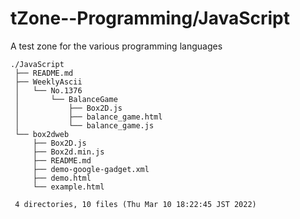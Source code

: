 
# tZone--Programming/JavaScript

A test zone for the various programming languages

    ./JavaScript
     ├── README.md
     ├── WeeklyAscii
     │   └── No.1376
     │       └── BalanceGame
     │           ├── Box2D.js
     │           ├── balance_game.html
     │           └── balance_game.js
     └── box2dweb
         ├── Box2D.js
         ├── Box2d.min.js
         ├── README.md
         ├── demo-google-gadget.xml
         ├── demo.html
         └── example.html
     
     4 directories, 10 files (Thu Mar 10 18:22:45 JST 2022)

